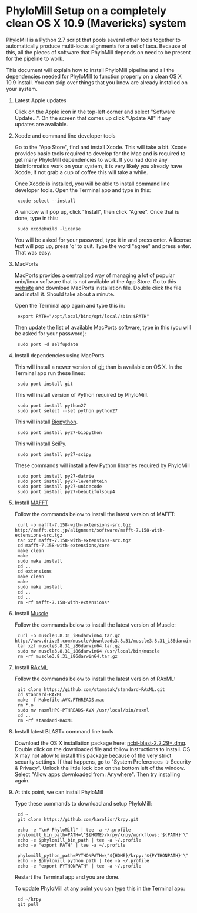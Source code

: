# PhyloMill Setup on a completely clean OS X 10.9 (Mavericks) system

PhyloMill is a Python 2.7 script that pools several other tools together to
automatically produce multi-locus alignments for a set of taxa. Because of this,
all the pieces of software that PhyloMill depends on need to be present for the
pipeline to work.

This document will explain how to install PhyloMill pipeline and all the
dependencies needed for PhyloMill to function properly on a clean OS X 10.9
install. You can skip over things that you know are already installed on
your system.

1. Latest Apple updates

    Click on the Apple icon in the top-left corner and select
    "Software Update...". On the screen that comes up click "Update All" if any
    updates are available.

2. Xcode and command line developer tools

    Go to the "App Store", find and install Xcode. This will take a bit. Xcode
    provides basic tools required to develop for the Mac and is required to get
    many PhyloMill dependencies to work. If you had done any bioinformatics work
    on your system, it is very likely you already have Xcode, if not grab a cup
    of coffee this will take a while.

    Once Xcode is installed, you will be able to install command line developer
    tools. Open the Terminal app and type in this:

        xcode-select --install

    A window will pop up, click "Install", then click "Agree". Once that is
    done, type in this:

        sudo xcodebuild -license

    You will be asked for your password, type it in and press enter. A license
    text will pop up, press 'q' to quit. Type the word "agree" and press enter.
    That was easy.

3. MacPorts

    MacPorts provides a centralized way of managing a lot of popular unix/linux
    software that is not available at the App Store. Go to this
    [website](https://www.macports.org/install.php) and download MacPorts
    installation file. Double click the file and install it. Should take about a
    minute.

    Open the Terminal app again and type this in:

        export PATH="/opt/local/bin:/opt/local/sbin:$PATH"

    Then update the list of available MacPorts software, type in this (you will
    be asked for your password):

        sudo port -d selfupdate

4. Install dependencies using MacPorts

    This will install a newer version of [git](http://git-scm.com) than is
    available on OS X. In the Terminal app run these lines:

        sudo port install git

    This will install version of Python required by PhyloMill.

        sudo port install python27
        sudo port select --set python python27

    This will install [Biopython](http://biopython.org).

        sudo port install py27-biopython

    This will install [SciPy](http://www.scipy.org).

        sudo port install py27-scipy

    These commands will install a few Python libraries required by PhyloMill

        sudo port install py27-datrie
        sudo port install py27-levenshtein
        sudo port install py27-unidecode
        sudo port install py27-beautifulsoup4

5. Install [MAFFT](http://mafft.cbrc.jp/alignment/software)

    Follow the commands below to install the latest version of MAFFT:

        curl -o mafft-7.158-with-extensions-src.tgz http://mafft.cbrc.jp/alignment/software/mafft-7.158-with-extensions-src.tgz
        tar xzf mafft-7.158-with-extensions-src.tgz
        cd mafft-7.158-with-extensions/core
        make clean
        make
        sudo make install
        cd ..
        cd extensions
        make clean
        make
        sudo make install
        cd ..
        cd ..
        rm -rf mafft-7.158-with-extensions*

6. Install [Muscle](http://www.drive5.com/muscle)

    Follow the commands below to install the latest version of Muscle:

        curl -o muscle3.8.31_i86darwin64.tar.gz http://www.drive5.com/muscle/downloads3.8.31/muscle3.8.31_i86darwin64.tar.gz
        tar xzf muscle3.8.31_i86darwin64.tar.gz
        sudo mv muscle3.8.31_i86darwin64 /usr/local/bin/muscle
        rm -rf muscle3.8.31_i86darwin64.tar.gz

7. Install [RAxML](https://github.com/stamatak/standard-RAxML)

    Follow the commands below to install the latest version of RAxML:

        git clone https://github.com/stamatak/standard-RAxML.git
        cd standard-RAxML
        make -f Makefile.AVX.PTHREADS.mac
        rm *.o
        sudo mv raxmlHPC-PTHREADS-AVX /usr/local/bin/raxml
        cd ..
        rm -rf standard-RAxML

8. Install latest BLAST+ command line tools

    Download the OS X installation package here:
    [ncbi-blast-2.2.29+.dmg](ftp://ftp.ncbi.nlm.nih.gov/blast/executables/blast+/LATEST/ncbi-blast-2.2.29+.dmg).
    Double click on the downloaded file and follow instructions to install. OS X
    may not allow to install this package because of the very strict security
    settings. If that happens, go to "System Preferences -> Security & Privacy".
    Unlock the little lock icon on the bottom left of the window. Select "Allow
    apps downloaded from: Anywhere". Then try installing again.

9. At this point, we can install PhyloMill

    Type these commands to download and setup PhyloMill:

        cd ~
        git clone https://github.com/karolisr/krpy.git

        echo -e "\n# PhyloMill" | tee -a ~/.profile
        phylomill_bin_path=PATH=\"${HOME}/krpy/krpy/workflows:'${PATH}'\"
        echo -e $phylomill_bin_path | tee -a ~/.profile
        echo -e "export PATH" | tee -a ~/.profile

        phylomill_python_path=PYTHONPATH=\"${HOME}/krpy:'${PYTHONPATH}'\"
        echo -e $phylomill_python_path | tee -a ~/.profile
        echo -e "export PYTHONPATH" | tee -a ~/.profile

    Restart the Terminal app and you are done.

    To update PhyloMill at any point you can type this in the Terminal app:

        cd ~/krpy
        git pull
